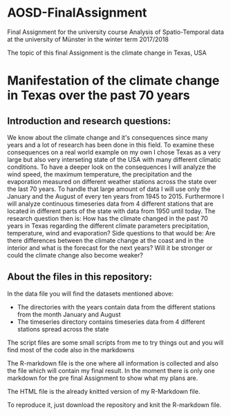 # AOSD-FinalAssignment
Final Assignment for the university course Analysis of Spatio-Temporal data at the university of Münster in the winter term 2017/2018

The topic of this final Assignment is the climate change in Texas, USA

# Manifestation of the climate change in Texas over the past 70 years

## Introduction and research questions:

We know about the climate change and it's consequences since many years and a lot of research has been done in this field. To examine these consequences on a real world example on my own I chose Texas as a very large but also very interseting state of the USA with many different climatic conditions. To have a deeper look on the consequences I will analyze the wind speed, the maximum temperature, the precipitation and the evaporation measured on different weather stations across the state over the last 70 years. To handle that large amount of data I will use only the January and the August of every ten years from 1945 to 2015. Furthermore I will analyze continuous timeseries data from 4 different stations that are located in different parts of the state with data from 1950 until today.
The research question then is: How has the climate changed in the past 70 years in Texas regarding the different climate parameters precipitation, temperature, wind and evaporation? Side questions to that would be: Are there differences between the climate change at the coast and in the interior and what is the forecast for the next years? Will it be stronger or could the climate change also become weaker?

## About the files in this repository:

In the data file you will find the datasets mentioned above:
* The directories with the years contain data from the different stations from the month January and August
* The timeseries directory contains timeseries data from 4 different stations spread across the state

The script files are some small scripts from me to try things out and you will find most of the code also in the markdowns

The R-markdown file is the one where all information is collected and also the file which will contain my final result. In the moment there is only one markdown for the pre final Assignment to show what my plans are.

The HTML file is the already knitted version of my R-Markdown file.

To reproduce it, just download the repository and knit the R-markdown file.
